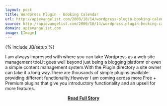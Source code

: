 ```yaml
---
layout: post
title: Wordpress Plugin - Booking Calendar
url: http://apievangelist.com/2009/10/14/wordpress-plugin-booking-calendar/
source: http://apievangelist.com/2009/10/14/wordpress-plugin-booking-calendar/
domain: apievangelist.com
image: [Image]
---
```

{% include JB/setup %}<p>I am always impressed with where you can take Wordpress as a web site management tool.It goes well beyond just being a blogging platform or even a simple content management system.With the Plugin directory a site owner can take it a long way.There are thousands of simple plugins available providing different functionality.However I am coming across more Free + Premium plugins that give you introductory functionality and an upsell for more features.</p>
<center><p><a href="http://apievangelist.com/2009/10/14/wordpress-plugin-booking-calendar/" style='padding:25px; font-sze:18px; font-weight: bold;'>Read Full Story</a></p></center>
